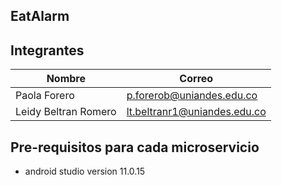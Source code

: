 ## EatAlarm 
## Integrantes 
| Nombre  | Correo |
| ------------- | ------------- |
| Paola Forero  | p.forerob@uniandes.edu.co  |
| Leidy Beltran Romero  | lt.beltranr1@uniandes.edu.co  |
## Pre-requisitos para cada microservicio
- android studio version 11.0.15
